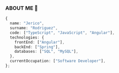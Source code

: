 ### ABOUT ME 👋
``` typescript
{
  name: "Jerico",
  surname: "Rodriguez",
  code: ["TypeScript", "JavaScript", "Angular"],
  technologies: {
    frontEnd: ["Angular"],
    backEnd: ["Spring"],
    databases: ["SQL", "MySQL"],
  },
  currentOccupation: ["Software Developer"],
};
```
<!--**jerirgz/jerirgz** is a ✨ _special_ ✨ repository because its `README.md` (this file) appears on your GitHub profile.-->
